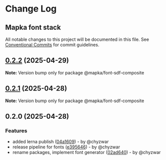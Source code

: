 # Change Log
## Mapka font stack

All notable changes to this project will be documented in this file.
See [Conventional Commits](https://conventionalcommits.org) for commit guidelines.

## [0.2.2](https://github.com/mapka-dev/fonts/compare/v0.2.1...v0.2.2) (2025-04-29)

**Note:** Version bump only for package @mapka/font-sdf-composite

## [0.2.1](https://github.com/mapka-dev/fonts/compare/v0.2.0...v0.2.1) (2025-04-28)

**Note:** Version bump only for package @mapka/font-sdf-composite

## 0.2.0 (2025-04-28)

### Features

* added lerna publish ([04a1609](https://github.com/mapka-dev/fonts/commit/04a1609eb66fcb464a296df618d37b149e593dbb)) - by @chyzwar
* release pipeline for fonts ([e395646](https://github.com/mapka-dev/fonts/commit/e395646cf0bf1b3b715c50bc64d9a666e4034149)) - by @chyzwar
* rename packages, implement font generator ([02ad640](https://github.com/mapka-dev/fonts/commit/02ad6400032178669491fd304d67937c3cbc6004)) - by @chyzwar
